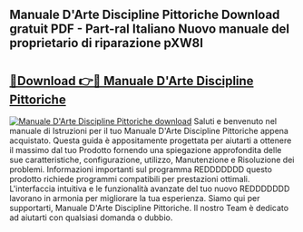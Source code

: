 ## Manuale D'Arte Discipline Pittoriche Download gratuit PDF - Part-raI Italiano Nuovo manuale del proprietario di riparazione pXW8I

# <h2><a href="http://dfbpry.blite.top/?on=Manuale+D%27Arte+Discipline+Pittoriche">🔗Download 👉🔴 Manuale D'Arte Discipline Pittoriche</a></h2>

[![Manuale D'Arte Discipline Pittoriche download](https://i.imgur.com/lujVjoI.png)](http://dfbpry.blite.top/?on=Manuale+D%27Arte+Discipline+Pittoriche)
Saluti e benvenuto nel manuale di Istruzioni per il tuo Manuale D'Arte Discipline Pittoriche appena acquistato. Questa guida è appositamente progettata per aiutarti a ottenere il massimo dal tuo Prodotto fornendo una spiegazione approfondita delle sue caratteristiche, configurazione, utilizzo, Manutenzione e Risoluzione dei problemi. Informazioni importanti sul programma REDDDDDDD questo prodotto richiede programmi compatibili per prestazioni ottimali. L'interfaccia intuitiva e le funzionalità avanzate del tuo nuovo REDDDDDDD lavorano in armonia per migliorare la tua esperienza. Siamo qui per supportarti, Manuale D'Arte Discipline Pittoriche. Il nostro Team è dedicato ad aiutarti con qualsiasi domanda o dubbio.
